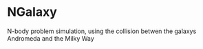 # NGalaxy
N-body problem simulation, using the collision betwen the galaxys Andromeda and the Milky Way

